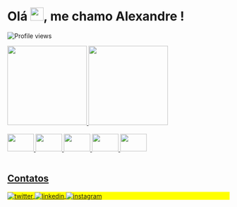 <h1 align="left">Olá <img src="https://raw.githubusercontent.com/kaueMarques/kaueMarques/master/hi.gif" height="30px">, me chamo Alexandre !</h1>
<p align="left"> <img src="https://komarev.com/ghpvc/?username=alehholiveira&color=blueviolet" alt="Profile views" /> </p>

<div align="left">
  <a href="https://github.com/alehholiveira">
  <img height="180em" src="https://github-readme-stats.vercel.app/api/top-langs/?username=alehholiveira&layout=compact&langs_count=7&theme=tokyonight"/>
  <img height="180em" src="https://github-readme-stats.vercel.app/api?username=alehholiveira&show_icons=true&theme=tokyonight&include_all_commits=true&count_private=true"/>
</div>

<div style="display: inline_block"><br>
  <img src="https://cdn.jsdelivr.net/gh/devicons/devicon/icons/c/c-original.svg" width="60" height="40" />         <img src="https://cdn.jsdelivr.net/gh/devicons/devicon/icons/python/python-original.svg" width="60" height="40" />         <img src="https://cdn.jsdelivr.net/gh/devicons/devicon/icons/javascript/javascript-original.svg" width="60" height="40" />          <img src="https://cdn.jsdelivr.net/gh/devicons/devicon/icons/html5/html5-original.svg" width="60" height="40" />           <img src="https://cdn.jsdelivr.net/gh/devicons/devicon/icons/css3/css3-original.svg" width="60" height="40" />

</div>

<br>

## Contatos

<p align="left" style="background:yellow">
<a href="https://twitter.com/alehholiveira_" target="_blank">
  <img align="center" src="https://img.shields.io/badge/-twitter-05122A?style=flat&logo=twitter" alt="twitter"/>  
</a>
<a href="https://www.linkedin.com/in/alexandre-oliveira-b53595249/" target="_blank">
  <img align="center" src="https://img.shields.io/badge/-linkedin-05122A?style=flat&logo=linkedin" alt="linkedin"/>
</a>
<a href="https://instagram.com/alehholiveira_" target="_blank">
 <img align="center" src="https://img.shields.io/badge/-instagram-05122A?style=flat&logo=instagram" alt="instagram"/>
</a>
</p>
              
          

